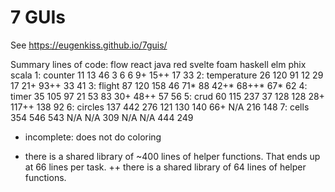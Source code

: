 # 7 GUIs

See 
https://eugenkiss.github.io/7guis/


Summary lines of code:
				flow	react	java	red		svelte	foam	haskell	elm		phix	scala
1: counter		11		13		46		3		6		6		9+		15++	17		33
2: temperature	26		120		91		12		29		17		21+		93++	33		41
3: flight		87		120		158		46		71*		88		42+*	68++*	67*		62
4: timer		35		105		97		21		53		83		30+		48++	57		56
5: crud			60		115		237		37		128		128		28+		117++	138		92
6: circles		137		442		276		121		130		140		66+		N/A		216		148
7: cells		354		546		543 	N/A		N/A		309		N/A		N/A		444		249


* incomplete: does not do coloring
+ there is a shared library of ~400 lines of helper functions. That ends up at 66 lines per task.
++ there is a shared library of 64 lines of helper functions.


